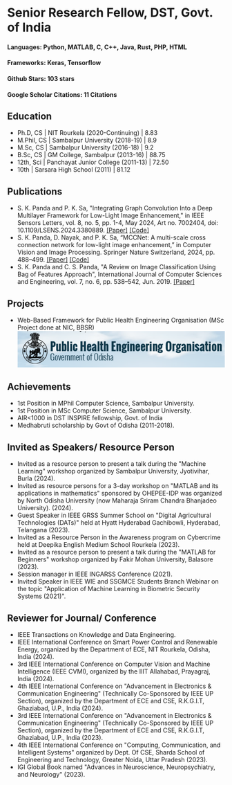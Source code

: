 # Senior Research Fellow, DST, Govt. of India
#### Languages: Python, MATLAB, C, C++, Java, Rust, PHP, HTML
#### Frameworks: Keras, Tensorflow
#### Github Stars: 103 stars
#### Google Scholar Citations: 11 Citations
## Education
- Ph.D, CS | NIT Rourkela (2020-Continuing)      | 8.83
- M.Phil, CS	| Sambalpur University (2018-19)   | 8.9								       		
- M.Sc, CS	| Sambalpur University (2016-18)	   | 9.2 			        		
- B.Sc, CS  | GM College, Sambalpur (2013-16)     | 88.75
- 12th, Sci | Panchayat Junior College (2011-13)      | 72.50
- 10th | Sarsara High School (2011)              | 81.12

## Publications
* S. K. Panda and P. K. Sa, "Integrating Graph Convolution Into a Deep Multilayer Framework for Low-Light
Image Enhancement," in IEEE Sensors Letters, vol. 8, no. 5, pp. 1-4, May 2024, Art no. 7002404, doi:
10.1109/LSENS.2024.3380889. [[Paper]](https://doi.org/10.1109/LSENS.2024.3380889)   [[Code]](https://github.com/santoshpanda1995/LightweightGCN-Model)
* S. K. Panda, D. Nayak, and P. K. Sa, “MCCNet: A multi-scale cross connection network for low-light
image enhancement,” in Computer Vision and Image Processing. Springer Nature Switzerland, 2024, pp. 488–499. [[Paper]](https://link.springer.com/chapter/10.1007/978-3-031-58181-6_41)   [[Code]](https://github.com/santoshpanda1995/Multiscale-cross-connection-network)
*  S. K. Panda and C. S. Panda, "A Review on Image Classification Using Bag of Features Approach", International Journal of Computer Sciences
and Engineering, vol. 7, no. 6, pp. 538–542, Jun. 2019. [[Paper]](https://doi.org/10.26438/ijcse/v7i6.538542)

## Projects
* Web-Based Framework for Public Health Engineering Organisation (MSc Project done at NIC, BBSR)
 ![PHEO](/Asset/pheo.PNG)

## Achievements
* 1st Position in MPhil Computer Science, Sambalpur University.
* 1st Position in MSc Computer Science, Sambalpur University.
* AIR<1000 in DST INSPIRE fellowship, Govt. of India
* Medhabruti scholarship by Govt of Odisha (2011-2018).

## Invited as Speakers/ Resource Person
* Invited as a resource person to present a talk during the "Machine Learning" workshop organized by Sambalpur
University, Jyotivihar, Burla (2024).
* Invited as resource persons for a 3-day workshop on "MATLAB and its applications in mathematics" sponsored by
OHEPEE-IDP was organized by North Odisha University (now Maharaja Sriram Chandra Bhanjadeo University).
(2024).
* Guest Speaker in IEEE GRSS Summer School on "Digital Agricultural Technologies (DATs)" held at Hyatt
Hyderabad Gachibowli, Hyderabad, Telangana (2023).
*  Invited as a Resource Person in the Awareness program on Cybercrime held at Deepika English Medium School
Rourkela (2023).
* Invited as a resource person to present a talk during the "MATLAB for Beginners" workshop organized by Fakir
Mohan University, Balasore (2023).
* Session manager in IEEE INGARSS Conference (2021).
* Invited Speaker in IEEE WIE and SSGMCE Students Branch Webinar on the topic "Application of Machine
Learning in Biometric Security Systems (2021)".

## Reviewer for Journal/ Conference
*  IEEE Transactions on Knowledge and Data Engineering.
*  IEEE International Conference on Smart Power Control and Renewable Energy, organized by the Department of ECE, NIT Rourkela, Odisha, India (2024).
*  3rd IEEE International Conference on Computer Vision and Machine Intelligence (IEEE CVMI), organized by the IIIT Allahabad, Prayagraj, India (2024).
*  4th IEEE International Conference on "Advancement in Electronics & Communication Engineering" (Technically Co-Sponsored by IEEE UP Section), organized by the Department of ECE and CSE, R.K.G.I.T, Ghaziabad, U.P., India (2024).
*  3rd IEEE International Conference on "Advancement in Electronics & Communication Engineering" (Technically
Co-Sponsored by IEEE UP Section), organized by the Department of ECE and CSE, R.K.G.I.T, Ghaziabad, U.P., India (2023).
*  4th IEEE International Conference on "Computing, Communication, and Intelligent Systems" organized by Dept.
Of CSE, Sharda School of Engineering and Technology, Greater Noida, Uttar Pradesh (2023).
* IGI Global Book named "Advances in Neuroscience, Neuropsychiatry, and Neurology" (2023).
